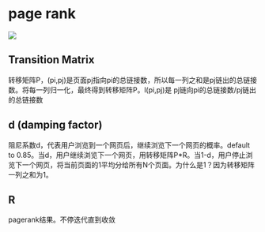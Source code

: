 # page rank

![](https://wikimedia.org/api/rest_v1/media/math/render/svg/d1679eaf5d85a8a2970b2df8efcda6898e4ef31e)

## Transition Matrix
转移矩阵P，(pi,pj)是页面pj指向pi的总链接数，所以每一列之和是pj链出的总链接数。将每一列归一化，最终得到转移矩阵P。l(pi,pj)是 pj链向pi的总链接数/pj链出的总链接数

## d (damping factor)
阻尼系数d，代表用户浏览到一个网页后，继续浏览下一个网页的概率。default to 0.85。当d，用户继续浏览下一个网页，用转移矩阵P*R。当1-d，用户停止浏览下一个网页，将当前页面的1平均分给所有N个页面。为什么是1？因为转移矩阵一列之和为1。

## R
pagerank结果。不停迭代直到收敛